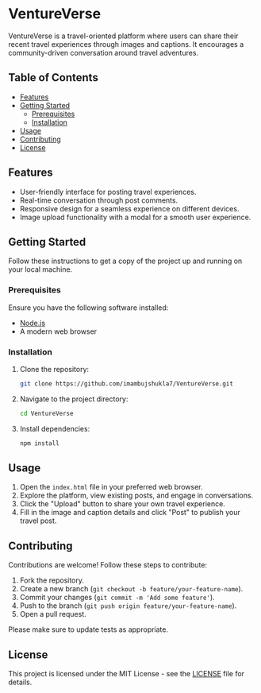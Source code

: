 # VentureVerse

VentureVerse is a travel-oriented platform where users can share their recent travel experiences through images and captions. It encourages a community-driven conversation around travel adventures.

## Table of Contents

- [Features](#features)
- [Getting Started](#getting-started)
  - [Prerequisites](#prerequisites)
  - [Installation](#installation)
- [Usage](#usage)
- [Contributing](#contributing)
- [License](#license)

## Features

- User-friendly interface for posting travel experiences.
- Real-time conversation through post comments.
- Responsive design for a seamless experience on different devices.
- Image upload functionality with a modal for a smooth user experience.

## Getting Started

Follow these instructions to get a copy of the project up and running on your local machine.

### Prerequisites

Ensure you have the following software installed:

- [Node.js](https://nodejs.org/)
- A modern web browser

### Installation

1. Clone the repository:

   ```bash
   git clone https://github.com/imambujshukla7/VentureVerse.git
   ```

2. Navigate to the project directory:

   ```bash
   cd VentureVerse
   ```

3. Install dependencies:

   ```bash
   npm install
   ```

## Usage

1. Open the `index.html` file in your preferred web browser.
2. Explore the platform, view existing posts, and engage in conversations.
3. Click the "Upload" button to share your own travel experience.
4. Fill in the image and caption details and click "Post" to publish your travel post.

## Contributing

Contributions are welcome! Follow these steps to contribute:

1. Fork the repository.
2. Create a new branch (`git checkout -b feature/your-feature-name`).
3. Commit your changes (`git commit -m 'Add some feature'`).
4. Push to the branch (`git push origin feature/your-feature-name`).
5. Open a pull request.

Please make sure to update tests as appropriate.

## License

This project is licensed under the MIT License - see the [LICENSE](LICENSE) file for details.
